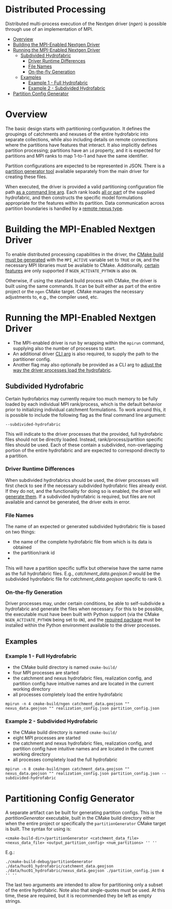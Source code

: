 # Distributed Processing

Distributed multi-process execution of the Nextgen driver (_ngen_) is possible through use of an implementation of MPI.  

* [Overview](#overview)
* [Building the MPI-Enabled Nextgen Driver](#building-the-mpi-enabled-nextgen-driver)
* [Running the MPI-Enabled Nextgen Driver](#running-the-mpi-enabled-nextgen-driver)
  * [Subdivided Hydrofabric](#subdivided-hydrofabric)
      * [Driver Runtime Differences](#driver-runtime-differences)
      * [File Names](#file-names)
      * [On-the-fly Generation](#on-the-fly-generation)
  * [Examples](#examples)
    * [Example 1 - Full Hydrofabric](#example-1---full-hydrofabric)
    * [Example 2 - Subdivided Hydrofabric](#example-2---subdivided-hydrofabric)
* [Partition Config Generator](#partitioning-config-generator)

# Overview

The basic design starts with partitioning configuration.  It defines the groupings of catchments and nexuses of the entire hydrofabric into separate collections, while also including details on remote connections where the partitions have features that interact.  It also implicitly defines partition processing; partitions have an `id` property, and it is expected for partitions and MPI ranks to map 1-to-1 and have the same identifier.

[comment]: <> (TODO: elaborate a bit on the details of the remote stuff)

Partition configurations are expected to be represented in JSON.  There is a [partition generator tool](#partitioning-config-generator) available separately from the main driver for creating these files.

When executed, the driver is provided a valid partitioning configuration file path [as a command line arg](../README.md#usage).  Each rank loads [all or part](#subdivided-hydrofabric) of the supplied hydrofabric, and then constructs the specific model formulations appropriate for the features within its partition.  Data communication across partition boundaries is handled by a [remote nexus type](MPI_REMOTE_NEXUS.md).

# Building the MPI-Enabled Nextgen Driver

To enable distributed processing capabilities in the driver, the [CMake build must be generated](BUILDS_AND_CMAKE.md) with the `MPI_ACTIVE` variable set to `TRUE` or `ON`, and the necessary MPI libraries must be available to CMake.  Additionally, [certain features](#on-the-fly-generation) are only supported if `NGEN_ACTIVATE_PYTHON` is also `ON`.

Otherwise, if using the standard build process with CMake, the driver is built using the same commands.  It can be built either as part of the entire project or the `ngen` CMake target.  CMake manages the necessary adjustments to, e.g., the compiler used, etc. 

# Running the MPI-Enabled Nextgen Driver

* The MPI-enabled driver is run by wrapping within the `mpirun` command, supplying also the number of processes to start.  
* An additional driver [CLI arg](../README.md#usage) is also required, to supply the path to the partitioner config.
* Another flag may also optionally be provided as a CLI arg to [adjust the way the driver processes load the hydrofabric](#subdivided-hydrofabric).

## Subdivided Hydrofabric
Certain hydrofabrics may currently require too much memory to be fully loaded by each individual MPI rank/process, which is the default behavior prior to initializing individual catchment formulations.  To work around this, it is possible to include the following flag as the final command line argument:

`--subdivided-hydrofabric`

This will indicate to the driver processes that the provided, full hydrofabric files should not be directly loaded.  Instead, rank/process/partition specific files should be used.  Each of these contain a subdivided, non-overlapping portion of the entire hydrofabric and are expected to correspond directly to a partition.

### Driver Runtime Differences

When subdivided hydrofabrics should be used, the driver processes will first check to see if the necessary subdivided hydrofabric files already exist.  If they do not, and the functionality for doing so is enabled, the driver will [generate them](#on-the-fly-generation).  If a subdivided hydrofabric is required, but files are not available and cannot be generated, the driver exits in error.

### File Names

The name of an expected or generated subdivided hydrofabric file is based on two things:
* the name of the complete hydrofabric file from which is its data is obtained
* the partition/rank id
* 
This will have a partition specific suffix but otherwise have the same name as the full hydrofabric files.  E.g., _catchment_data.geojson.0_ would be the subdivided hydrofabric file for _catchment_data.geojson_ specific to rank 0.  

### On-the-fly Generation
Driver processes may, under certain conditions, be able to self-subdivide a hydrofabric and generate the files when necessary.  For this to be possible, the executable must have been built with Python support (via the CMake `NGEN_ACTIVATE_PYTHON` being set to `ON`), and the [required package](DEPENDENCIES.md#the-dmodsubsetservice-package) must be installed within the Python environment available to the driver processes.

## Examples

### Example 1 - Full Hydrofabric
* the CMake build directory is named `cmake-build/`
* four MPI processes are started
* the catchment and nexus hydrofabric files, realization config, and partition config have intuitive names and are located in the current working directory
* all processes completely load the entire hydrofabric
```
mpirun -n 4 cmake-build/ngen catchment_data.geojson "" nexus_data.geojson "" realization_config.json partition_config.json
```

### Example 2 - Subdivided Hydrofabric
* the CMake build directory is named `cmake-build/`
* eight MPI processes are started
* the catchment and nexus hydrofabric files, realization config, and partition config have intuitive names and are located in the current working directory
* all processes completely load the full hydrofabric
```
mpirun -n 8 cmake-build/ngen catchment_data.geojson "" nexus_data.geojson "" realization_config.json partition_config.json --subdivided-hydrofabric
```

# Partitioning Config Generator

A separate artifact can be built for generating partition configs.  This is the _partitionGenerator_ executable, built in the CMake build directory either when the entire project or specifically the `partitionGenerator` CMake target is built.  The syntax for using is:

`<cmake-build-dir>/partitionGenerator <catchment_data_file> <nexus_data_file> <output_partition_config> <num_partitions> '' ''`

E.g.:

`./cmake-build-debug/partitionGenerator ./data/huc01_hydrofabric/catchment_data.geojson ./data/huc01_hydrofabric/nexus_data.geojson ./partition_config.json 4 '' ''`

The last two arguments are intended to allow for partitioning only a subset of the entire hydrofabric.  Note also that single-quotes must be used.  At this time, these are required, but it is recommended they be left as empty strings.  
